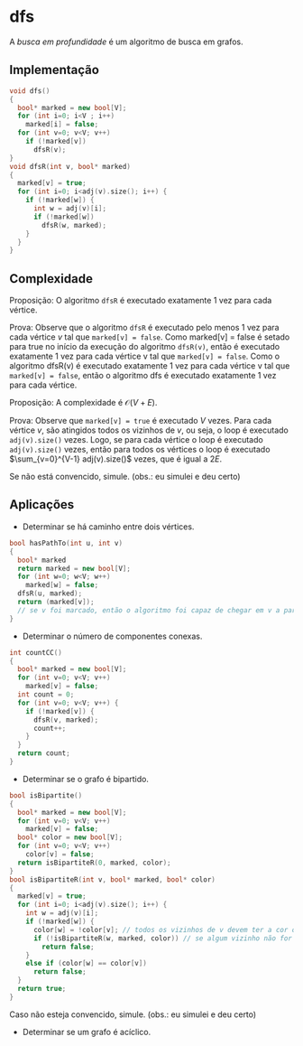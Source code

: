 # dfs

A *busca em profundidade* é um algoritmo de busca em grafos.

## Implementação

```cpp
void dfs()
{
  bool* marked = new bool[V];
  for (int i=0; i<V ; i++)
    marked[i] = false;  
  for (int v=0; v<V; v++)
    if (!marked[v])
      dfsR(v);
}
void dfsR(int v, bool* marked)
{
  marked[v] = true;
  for (int i=0; i<adj(v).size(); i++) {
    if (!marked[w]) {
      int w = adj(v)[i];
      if (!marked[w])
        dfsR(w, marked);
    }
  }
}
```

## Complexidade

Proposição: O algoritmo `dfsR` é executado exatamente 1 vez para cada vértice.

Prova: Observe que o algoritmo `dfsR` é executado pelo menos 1 vez para cada vértice $v$ tal que `marked[v] = false`. Como marked[v] = false é setado para true no início da execução do algoritmo `dfsR(v)`, então é executado exatamente 1 vez para cada vértice v tal que `marked[v] = false`. Como o algoritmo dfsR(v) é executado exatamente 1 vez para cada vértice v tal que `marked[v] = false`, então o algoritmo dfs é executado exatamente 1 vez para cada vértice.


Proposição: A complexidade é $\mathcal{O}(V+E)$.

Prova: Observe que `marked[v] = true` é executado $V$ vezes. Para cada vértice $v$, são atingidos todos os vizinhos de $v$, ou seja, o loop é executado `adj(v).size()` vezes. Logo, se para cada vértice o loop é executado `adj(v).size()` vezes, então para todos os vértices o loop é executado $\sum_{v=0}^{V-1} adj(v).size()$ vezes, que é igual a $2E$.

Se não está convencido, simule. (obs.: eu simulei e deu certo)

## Aplicações

- Determinar se há caminho entre dois vértices.
```cpp
bool hasPathTo(int u, int v)
{
  bool* marked
  return marked = new bool[V];
  for (int w=0; w<V; w++)
    marked[w] = false;
  dfsR(u, marked);
  return (marked[v]);
  // se v foi marcado, então o algoritmo foi capaz de chegar em v a partir de u
}
```

- Determinar o número de componentes conexas.
```cpp
int countCC()
{
  bool* marked = new bool[V];
  for (int v=0; v<V; v++)
    marked[v] = false;
  int count = 0;
  for (int v=0; v<V; v++) {
    if (!marked[v]) {
      dfsR(v, marked);
      count++;
    }
  }
  return count;
}
```

- Determinar se o grafo é bipartido.
```cpp
bool isBipartite()
{
  bool* marked = new bool[V];
  for (int v=0; v<V; v++)
    marked[v] = false;
  bool* color = new bool[V];
  for (int v=0; v<V; v++)
    color[v] = false;
  return isBipartiteR(0, marked, color);
}
bool isBipartiteR(int v, bool* marked, bool* color)
{
  marked[v] = true;
  for (int i=0; i<adj(v).size(); i++) {
    int w = adj(v)[i];
    if (!marked[w]) {
      color[w] = !color[v]; // todos os vizinhos de v devem ter a cor oposta a de v
      if (!isBipartiteR(w, marked, color)) // se algum vizinho não for bipartido, então o grafo não é bipartido
        return false;
    }
    else if (color[w] == color[v])
      return false;
  }
  return true;
}
```

Caso não esteja convencido, simule. (obs.: eu simulei e deu certo)

- Determinar se um grafo é acíclico.
